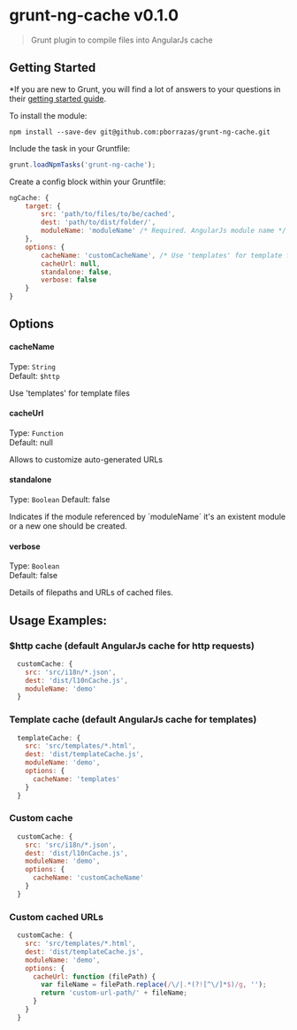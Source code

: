 # grunt-ng-cache v0.1.0

> Grunt plugin to compile files into AngularJs cache


## Getting Started



*If you are new to Grunt, you will find a lot of answers to your questions in their [getting started guide](http://gruntjs.com/getting-started).

To install the module:
```
npm install --save-dev git@github.com:pborrazas/grunt-ng-cache.git
```

Include the task in your Gruntfile:
```js
grunt.loadNpmTasks('grunt-ng-cache');
```

Create a config block within your Gruntfile:
```js
ngCache: {
    target: {
        src: 'path/to/files/to/be/cached',
        dest: 'path/to/dist/folder/',
        moduleName: 'moduleName' /* Required. AngularJs module name */
    },
    options: {
        cacheName: 'customCacheName', /* Use 'templates' for template files */,
        cacheUrl: null,
        standalone: false,
        verbose: false
    }
}
```

## Options

#### cacheName
Type: `String`  
Default: `$http`

Use 'templates' for template files

#### cacheUrl
Type: `Function`  
Default: null

Allows to customize auto-generated URLs

#### standalone
Type: `Boolean`
Default: false

Indicates if the module referenced by ´moduleName´ it's an existent module or a new one should be created.

#### verbose
Type: `Boolean`  
Default: false

Details of filepaths and URLs of cached files.

## Usage Examples:

### $http cache (default AngularJs cache for http requests)
```js
  customCache: {
    src: 'src/i18n/*.json',
    dest: 'dist/l10nCache.js',
    moduleName: 'demo'
  }
```

### Template cache (default AngularJs cache for templates)
```js
  templateCache: {
    src: 'src/templates/*.html',
    dest: 'dist/templateCache.js',
    moduleName: 'demo',
    options: {
      cacheName: 'templates'
    }
  }
```

### Custom cache
```js
  customCache: {
    src: 'src/i18n/*.json',
    dest: 'dist/l10nCache.js',
    moduleName: 'demo',
    options: {
      cacheName: 'customCacheName'
    }
  }

```

### Custom cached URLs
```js
  customCache: {
    src: 'src/templates/*.html',
    dest: 'dist/templateCache.js',
    moduleName: 'demo',
    options: {
      cacheUrl: function (filePath) {
        var fileName = filePath.replace(/\/|.*(?![^\/]*$)/g, '');
        return 'custom-url-path/' + fileName;
      }
    }
  }

```